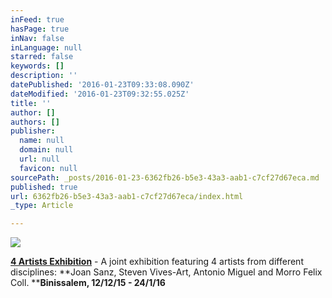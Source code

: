 ```yaml
---
inFeed: true
hasPage: true
inNav: false
inLanguage: null
starred: false
keywords: []
description: ''
datePublished: '2016-01-23T09:33:08.090Z'
dateModified: '2016-01-23T09:32:55.025Z'
title: ''
author: []
authors: []
publisher:
  name: null
  domain: null
  url: null
  favicon: null
sourcePath: _posts/2016-01-23-6362fb26-b5e3-43a3-aab1-c7cf27d67eca.md
published: true
url: 6362fb26-b5e3-43a3-aab1-c7cf27d67eca/index.html
_type: Article

---
```

![](https://the-grid-user-content.s3-us-west-2.amazonaws.com/3418b429-4369-4cd8-bf85-abbaaea3362e.jpg)

**[4 Artists Exhibition][0]** - A joint exhibition featuring 4 artists from different disciplines: **Joan Sanz, Steven Vives-Art, Antonio Miguel and Morro Felix Coll.  ****Binissalem, 12/12/15 - 24/1/16**

[0]: http://www.keeptakinthemed.com/4-artists-exhibition.html